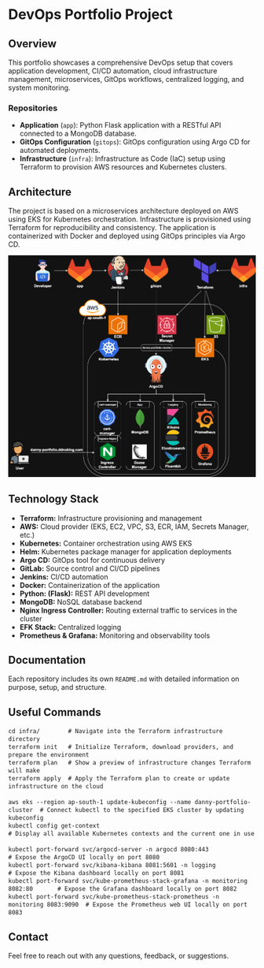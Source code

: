 # DevOps Portfolio Project

## Overview

This portfolio showcases a comprehensive DevOps setup that covers application development, CI/CD automation, cloud infrastructure management, microservices, GitOps workflows, centralized logging, and system monitoring.

### Repositories

- **Application** (`app`): Python Flask application with a RESTful API connected to a MongoDB database.
- **GitOps Configuration** (`gitops`): GitOps configuration using Argo CD for automated deployments.
- **Infrastructure** (`infra`): Infrastructure as Code (IaC) setup using Terraform to provision AWS resources and Kubernetes clusters.

## Architecture

The project is based on a microservices architecture deployed on AWS using EKS for Kubernetes orchestration. Infrastructure is provisioned using Terraform for reproducibility and consistency. The application is containerized with Docker and deployed using GitOps principles via Argo CD.

![Architecture Diagram](gitops/images/architecture.png)

## Technology Stack

- **Terraform:** Infrastructure provisioning and management
- **AWS:** Cloud provider (EKS, EC2, VPC, S3, ECR, IAM, Secrets Manager, etc.)
- **Kubernetes:** Container orchestration using AWS EKS
- **Helm:** Kubernetes package manager for application deployments
- **Argo CD:** GitOps tool for continuous delivery
- **GitLab:** Source control and CI/CD pipelines
- **Jenkins:** CI/CD automation
- **Docker:** Containerization of the application
- **Python: (Flask):** REST API development
- **MongoDB:** NoSQL database backend
- **Nginx Ingress Controller:** Routing external traffic to services in the cluster
- **EFK Stack:** Centralized logging
- **Prometheus & Grafana:** Monitoring and observability tools

## Documentation

Each repository includes its own `README.md` with detailed information on purpose, setup, and structure.

## Useful Commands

```
cd infra/        # Navigate into the Terraform infrastructure directory
terraform init   # Initialize Terraform, download providers, and prepare the environment
terraform plan   # Show a preview of infrastructure changes Terraform will make
terraform apply  # Apply the Terraform plan to create or update infrastructure on the cloud

aws eks --region ap-south-1 update-kubeconfig --name danny-portfolio-cluster  # Connect kubectl to the specified EKS cluster by updating kubeconfig
kubectl config get-context                                                    # Display all available Kubernetes contexts and the current one in use

kubectl port-forward svc/argocd-server -n argocd 8080:443                          # Expose the ArgoCD UI locally on port 8080
kubectl port-forward svc/kibana-kibana 8081:5601 -n logging                        # Expose the Kibana dashboard locally on port 8081
kubectl port-forward svc/kube-prometheus-stack-grafana -n monitoring 8082:80       # Expose the Grafana dashboard locally on port 8082
kubectl port-forward svc/kube-prometheus-stack-prometheus -n monitoring 8083:9090  # Expose the Prometheus web UI locally on port 8083
```

## Contact

Feel free to reach out with any questions, feedback, or suggestions.
